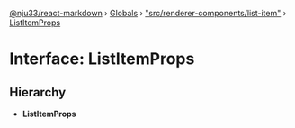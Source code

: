 [@nju33/react-markdown](../README.md) › [Globals](../globals.md) › ["src/renderer-components/list-item"](../modules/_src_renderer_components_list_item_.md) › [ListItemProps](_src_renderer_components_list_item_.listitemprops.md)

# Interface: ListItemProps

## Hierarchy

* **ListItemProps**
